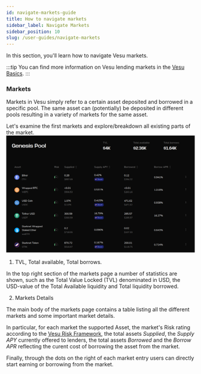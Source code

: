 ```yaml
---
id: navigate-markets-guide
title: How to navigate markets
sidebar_label: Navigate Markets
sidebar_position: 10
slug: /user-guides/navigate-markets
---
```


In this section, you'll learn how to navigate Vesu markets.

:::tip
You can find more information on Vesu lending markets in the [Vesu Basics](../explore/vesu-basics.md).
:::

### Markets

Markets in Vesu simply refer to a certain asset deposited and borrowed in a specific pool. The same asset can (potentially) be deposited in different pools resulting in a variety of markets for the same asset.

Let's examine the first markets and explore/breakdown all existing parts of the market.
![Market](images/markets.png)

1. TVL, Total available, Total borrows.

In the top right section of the markets page a number of statistics are shown, such as the Total Value Locked (TVL) denominated in USD, the USD-value of the Total Available liquidity and Total liquidity borrowed.

2. Markets Details

The main body of the markets page contains a table listing all the different markets and some important market details. 

In particular, for each market the supported Asset, the market's Risk rating according to the [Vesu Risk Framework](../risk/risk-framework), the total assets *Supplied*, the *Supply APY* currently offered to lenders, the total assets *Borrowed* and the *Borrow APR* reflecting the curent cost of borrowing the asset from the market.

Finally, through the dots on the right of each market entry users can directly start earning or borrowing from the market.

